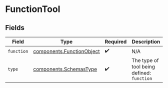 # FunctionTool


## Fields

| Field                                                                  | Type                                                                   | Required                                                               | Description                                                            |
| ---------------------------------------------------------------------- | ---------------------------------------------------------------------- | ---------------------------------------------------------------------- | ---------------------------------------------------------------------- |
| `function`                                                             | [components.FunctionObject](../../models/components/functionobject.md) | :heavy_check_mark:                                                     | N/A                                                                    |
| `type`                                                                 | [components.SchemasType](../../models/components/schemastype.md)       | :heavy_check_mark:                                                     | The type of tool being defined: `function`                             |